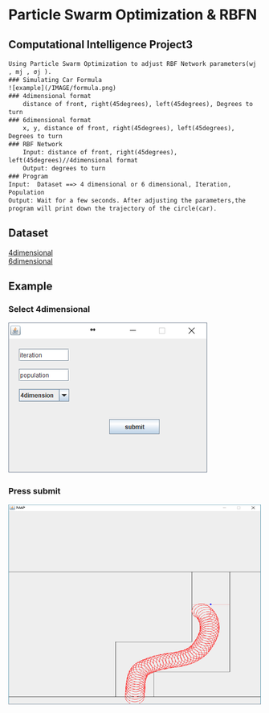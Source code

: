 # Particle Swarm Optimization & RBFN
## Computational Intelligence Project3
	Using Particle Swarm Optimization to adjust RBF Network parameters(wj , mj , σj ).
	### Simulating Car Formula
	![example](/IMAGE/formula.png) 
	### 4dimensional format
		distance of front, right(45degrees), left(45degrees), Degrees to turn
	### 6dimensional format
		x, y, distance of front, right(45degrees), left(45degrees), Degrees to turn
	### RBF Network 
		Input: distance of front, right(45degrees), left(45degrees)//4dimensional format
		Output: degrees to turn
	### Program
	Input:  Dataset ==> 4 dimensional or 6 dimensional, Iteration, Population
	Output: Wait for a few seconds. After adjusting the parameters,the program will print down the trajectory of the circle(car).
	
    
	
	
## Dataset
[4dimensional](/PSO_RBF/data3d)  
[6dimensional](/PSO_RBF/data5d)  

## Example
### Select 4dimensional
![example](/IMAGE/ex2.png) 

### Press submit
![example](/IMAGE/ex1.png)  
